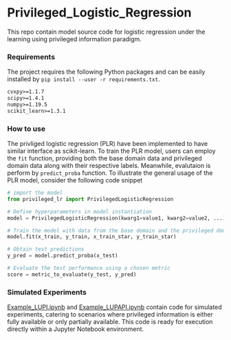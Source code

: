 # Privileged_Logistic_Regression
This repo contain model source code for logistic regression under the learning using privileged information paradigm.


### Requirements

The project requires the following Python packages and can be easily installed by `pip install --user -r requirements.txt`.

```txt
cvxpy>=1.1.7
scipy>=1.4.1
numpy>=1.19.5
scikit_learn>=1.3.1
```

### How to use 
The privliged logistic regression (PLR) have been implemented to have similar interface as scikit-learn. To train the PLR model, users can employ the `fit` function, providing both the base domain data and privileged domain data along with their respective labels. Meanwhile, evalutaion is perform by `predict_proba` function. To illustrate the general usage of the PLR model, consider the following code snippet

```python
# import the model
from privileged_lr import PrivilegedLogisticRegression

# Define hyperparameters in model instantiation
model = PrivilegedLogisticRegression(kwarg1=value1, kwarg2=value2, ...)

# Train the model with data from the base domain and the privileged domain, along with the associated labels
model.fit(x_train, y_train, x_train_star, y_train_star)

# Obtain test predictions
y_pred = model.predict_proba(x_test)

# Evaluate the test performance using a chosen metric
score = metric_to_evaluate(y_test, y_pred)
```


### Simulated Experiments

[Example_LUPI.ipynb](/Example_LUPI.ipynb) and [Example_LUPAPI.ipynb](/Example_LUPAPI.ipynb) contain code for simulated experiments, catering to scenarios where privileged information is either fully available or only partially available. This code is ready for execution directly within a Jupyter Notebook environment.
